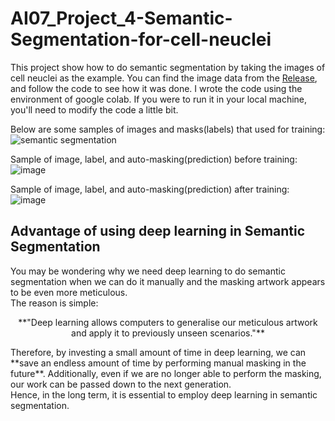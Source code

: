 # AI07_Project_4-Semantic-Segmentation-for-cell-neuclei
This project show how to do semantic segmentation by taking the images of cell neuclei as the example.
You can find the image data from the [Release](https://github.com/ChernXi/Project_4_Semantic_Segmentation/releases), and follow the code to see how it was done.
I wrote the code using the environment of google colab. If you were to run it in your local machine, you'll need to modify the code a little bit. 

Below are some samples of images and masks(labels) that used for training:
![semantic segmentation](https://user-images.githubusercontent.com/108325848/184470998-bbc8e68d-707e-47bd-8961-641bb30f500e.png)

Sample of image, label, and auto-masking(prediction) before training:
![image](https://user-images.githubusercontent.com/108325848/184471263-a40c6211-fd9b-45e6-9031-5d54ae2cdf92.png)

Sample of image, label, and auto-masking(prediction) after training:
![image](https://user-images.githubusercontent.com/108325848/184471134-bb33bbf4-25bb-4711-b657-8d8d37d177cb.png)

## Advantage of using deep learning in Semantic Segmentation
You may be wondering why we need deep learning to do semantic segmentation when we can do it manually and the masking artwork appears to be even more meticulous.<br>
The reason is simple:<br>
<p align="center">
**"Deep learning allows computers to generalise our meticulous artwork and apply it to previously unseen scenarios."**<br>
</p>
Therefore, by investing a small amount of time in deep learning, we can **save an endless amount of time by performing manual masking in the future**. Additionally, even if we are no longer able to perform the masking, our work can be passed down to the next generation.<br>
Hence, in the long term, it is essential to employ deep learning in semantic segmentation.<br>
